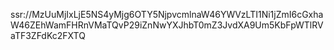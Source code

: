 ssr://MzUuMjIxLjE5NS4yMjg6OTY5NjpvcmlnaW46YWVzLTI1Ni1jZmI6cGxhaW46ZEhWamFHRnVMaTQvP29iZnNwYXJhbT0mZ3JvdXA9Um5KbFpWTlRVaTF3ZFdKc2FXTQ
